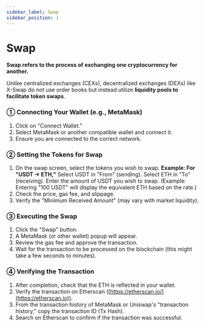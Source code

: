 ```yaml
---
sidebar_label: Swap
sidebar_position: 1
---
```


# Swap

**Swap refers to the process of exchanging one cryptocurrency for another.**

Unlike centralized exchanges (CEXs), decentralized exchanges (DEXs) like X-Swap do not use order books but instead utilize **liquidity pools to facilitate token swaps**.

### **① Connecting Your Wallet (e.g., MetaMask)**

1. Click on "Connect Wallet."
2. Select MetaMask or another compatible wallet and connect it.
3. Ensure you are connected to the correct network.

### **② Setting the Tokens for Swap**

1. On the swap screen, select the tokens you wish to swap.
**Example: For "USDT → ETH,"**
Select USDT in "From" (sending).
Select ETH in "To" (receiving). Enter the amount of USDT you wish to swap.
(Example: Entering "100 USDT" will display the equivalent ETH based on the rate.)
2. Check the price, gas fee, and slippage.
3. Verify the "Minimum Received Amount" (may vary with market liquidity).

### **③ Executing the Swap**

1. Click the "Swap" button.
2. A MetaMask (or other wallet) popup will appear.
3. Review the gas fee and approve the transaction.
4. Wait for the transaction to be processed on the blockchain (this might take a few seconds to minutes).

### **④ Verifying the Transaction**

1. After completion, check that the ETH is reflected in your wallet.
2. Verify the transaction on Etherscan ([https://etherscan.io/](https://etherscan.io)).
3. From the transaction history of MetaMask or Uniswap's "transaction history," copy the transaction ID (Tx Hash).
4. Search on Etherscan to confirm if the transaction was successful.